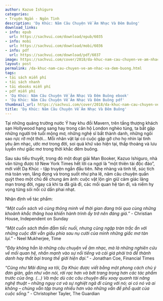 ```yaml
---
author: Kazuo Ishiguro
categories:
- Truyện Ngắn - Ngôn Tình
description: 'Dạ Khúc: Năm Câu Chuyện Về Âm Nhạc Và Đêm Buông'
download_links:
- info: epub
  url: https://sachvui.com/download/epub/6035
- info: mobi
  url: https://sachvui.com/download/mobi/6036
- info: pdf
  url: https://sachvui.com/download/pdf/6037
image: https://sachvui.com/cover/2018/da-khuc-nam-cau-chuyen-ve-am-nhac-va-dem-buong.jpg
layout: post
permalink: /da-khuc-nam-cau-chuyen-ve-am-nhac-va-dem-buong.html
tags:
- tải sách miễn phí
- tải sách nhanh
- tải ebooks miễn phí
- pdf miễn phí
- 'Dạ Khúc: Năm Câu Chuyện Về Âm Nhạc Và Đêm Buông ebook'
- 'Dạ Khúc: Năm Câu Chuyện Về Âm Nhạc Và Đêm Buông pdf'
thumbnail_url: https://sachvui.com/cover/2018/da-khuc-nam-cau-chuyen-ve-am-nhac-va-dem-buong.jpg
title: 'Dạ Khúc: Năm Câu Chuyện Về Âm Nhạc Và Đêm Buông'
---
```


 <div class="item-desc text-justify"> <p>Tại những quảng trường nước Ý hay khu đồi Mavern, trên tầng thượng khách sạn Hollywood hạng sang hay trong căn hộ London nghèo túng, ta bắt gặp những người trẻ tuổi mộng mơ, những nghệ sĩ bất thành danh, những ngôi sao rực rỡ một thời… Mỗi nhân vật lại có cuộc gặp gỡ cho họ nhìn lại tình yêu âm nhạc, ước mơ trong đời, soi quá khứ vào hiện tại, thấp thoáng và lưu luyến như giấc mơ trong thời khắc đêm buông.</p><p>Sau sáu tiểu thuyết, trong đó một đoạt giải Man Booker, Kazuo Ishiguro, nhà văn từng được tờ New York Times hết lời ca ngợi là “một thiên tài độc đáo”, mới viết Dạ Khúc - tập truyện ngắn đầu tiên. Nhẹ nhàng và tinh tế, súc tích mà toàn vẹn, lắng đọng và trong suốt như pha lê, năm câu chuyện quấn quýt theo một chủ đề chung ám ảnh: cuộc vật lộn gìn giữ cảm giác lãng mạn trong đời, ngay cả khi ta đã già đi, các mối quan hệ tàn đi, và niềm hy vọng từng sôi nổi cứ dần phai nhạt.</p><p>Nhận định về tác phẩm:</p><p><em>“Một cuốn sách vô cùng thông minh về thời gian đang trôi qua cùng những khoảnh khắc thăng hoa khiến hành trình ấy trở nên đáng giá.”</em> - Christian House, Independent on Sunday</p><p><em>“Một cuốn sách thấm đẫm tiếc nuối, nhưng cũng ngập tràn trắc ẩn với những cuộc đời vẫn giấu phía sau nụ cười của mình những giấc mơ tàn lụi.”</em> - Neel Mukherjee, Time</p><p><em>“Đây không hẳn là những câu chuyện về âm nhạc, mà là những nghiên cứu về mối quan hệ, nhấn mạnh vào sự nổi tiếng và cái giá phải trả để thành danh hay thất bại trong thế giới hiện đại.”</em> - Jonathan Coe, Financial Times</p><p><em>“Cũng như Mãi đừng xa tôi, Dạ Khúc được viết bằng một phong cách chủ ý đơn giản, gần như văn nói, rời rạc hơn và bớt trang trọng hơn các tác phẩm trước của ông. (...) Và mặc dù các câu chuyện đều xoay quanh tài năng nghệ thuật – những nguy cơ và sự nghiệt ngã đi cùng với nó; ai có nó và ai không – chúng vẫn tập trung nhiều hơn vào những vấn đề phổ quát của cuộc sống.” </em>- Christopher Tayler, The Guardian</p> </div>